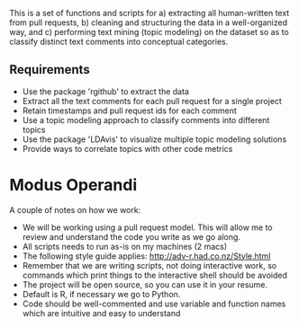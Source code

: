 This is a set of functions and scripts for a) extracting all human-written text from pull requests, b) cleaning and structuring the data in a well-organized way, and c) performing text mining (topic modeling) on the dataset so as to classify distinct text comments into conceptual categories.

## Requirements
* Use the package 'rgithub' to extract the data
* Extract all the text comments for each pull request for a single project
* Retain timestamps and pull request ids for each comment
* Use a topic modeling approach to classify comments into different topics
* Use the package 'LDAvis' to visualize multiple topic modeling solutions
* Provide ways to correlate topics with other code metrics

# Modus Operandi
A couple of notes on how we work:

* We will be working using a pull request model. This will allow me to review and understand the code you write as we go along.
* All scripts needs to run as-is on my machines (2 macs)
* The following style guide applies: http://adv-r.had.co.nz/Style.html
* Remember that we are writing scripts, not doing interactive work, so commands which print things to the interactive shell should be avoided
* The project will be open source, so you can use it in your resume.
* Default is R, if necessary we go to Python.
* Code should be well-commented and use variable and function names which are intuitive and easy to understand
